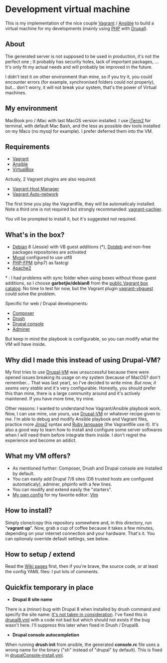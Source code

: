 # Development virtual machine

This is my implementation of the nice couple [Vagrant](http://vagrantup.com) / [Ansible](https://www.ansible.com) to build a virtual machine for my developments (mainly
using [PHP](http://php.net) with [Drupal](http://drupal.org)).

## About
The generated server is not supposed to be used in production, it's not the perfect one ; It probably has security holes, lack of important packages, ... It's only fit my
actual needs and will probably be improved in the future.

I didn't test it on other environment than mine, so if you try it, you could encounter errors (for example, synchronised folders could not properly), but... don't worry, it will not break your system, that's the power of Virtual machines.

## My environment
MacBook pro / iMac with last MacOS version installed. I use [iTerm2](https://www.iterm2.com) for terminal, with default Mac Bash, and the less as possible dev tools installed on my Macs (no mysql for example). I prefer deferred them into the VM.

## Requirements
* [Vagrant](http://vagrantup.com)
* [Ansible](https://www.ansible.com)
* [VirtualBox](https://www.virtualbox.org)

Actualy, 2 Vagrant plugins are also required:
* [Vagrant Host Manager](https://github.com/devopsgroup-io/vagrant-hostmanager)
* [Vagrant Auto-network](https://github.com/oscar-stack/vagrant-auto_network)

The first time you play the Vagrantfile, they will be automaticaly installed. Note a third one is not required but strongly recommanded:
[vagrant-cachier](https://github.com/fgrehm/vagrant-cachier).

You vill be prompted to install it, but it's suggested not required.

## What's in the box?
* [Debian](http://debian.org) 8 (Jessie) with VB guest additions (*), [Dotdeb](https://www.dotdeb.org) and non-free packages repositories are activated
* [Mysql](https://www.mysql.com) configured to use utf8
* [PHP-FPM](https://php-fpm.org) (php7) as fastcgi
* [Apache2](https://httpd.apache.org)

\* : I had problems with sync folder when using boxes without those guest additions, so I choose **garbetjie/debian8** from the [public Vagrant box catalog](https://atlas.hashicorp.com/boxes/search). No time to test for now, but the Vagrant plugin [vagrant-vbguest](https://github.com/dotless-de/vagrant-vbguest) could solve the problem.

Specific for web / Drupal developments:
* [Composer](https://getcomposer.org)
* [Drush](http://www.drush.org)
* [Drupal console](https://drupalconsole.com)
* [Adminer](https://www.adminer.org)

But keep in mind the playbook is configurable, so you can modify what the VM will have inside.

## Why did I made this instead of using Drupal-VM?
My first tries to use [Drupal-VM](https://github.com/geerlingguy/drupal-vm) was unsuccessful because there were opened issues breaking its usage on my system (because of MacOS? don't remember... That was last year), so I've decided to write mine. *But now, it seems very stable* and it's very configurable. Honestly, you should prefer this than mine, there is a large community around and it's actively maintened. If you have more time, try mine.

Other reasons: I wanted to understand how Vagrant/Ansible playbook work. Now, I can use mine, use yours, use [Drupal-VM](https://github.com/geerlingguy/drupal-vm) or whatever recipe given to me. I'm able to debug and modify Ansible playbook and Vagrant files, practice more [Jinja2](http://jinja.pocoo.org/docs/2.9/) syntax and [Ruby language](https://www.ruby-lang.org) (the Vagrantfile use it). It's also a good way to learn how to install and configure some server softwares when I will need them before integrate them inside. I don't regret the experience and become an addict.

## What my VM offers?
* As mentioned further: Composer, Drush and Drupal console are installed by default.
* You can easily add Drupal 7/8 sites (D8 trusted hosts are configured automaticaly), adminer, phpinfo with a few lines.
* You can modify and extend easily the "starters".
* [My own config](https://github.com/webastien/vim) for my favorite editor: [VIm](http://www.vim.org/)

## How to install?
Simply clone/copy this repository somewhere and, in this directory, run "**vagrant up**". Now, grab a cup of coffee because it takes a few minutes, depending on your internet connection and your hardware. That's it. You can optionaly override default settings, see below.

## How to setup / extend
Read the [Wiki pages](https://github.com/webastien/dev-vm/wiki) first, then if you're brave, the source code, or at least the config YAML files: I put lots of comments.

## Quickfix temporary in place
* **Drupal 8 site name**

There is a (minor) bug with Drupal 8 when installed by drush command and specify the site name: [It's not taken in consideration](https://github.com/drush-ops/drush/issues/2462). I've fixed this in [drupal8.yml](https://github.com/webastien/dev-vm/blob/master/configuration/default/starters/drupal8.yml) with a code not bad but which should not exists if the bug wasn't here.  I'll suppress this later when fixed in Drush / Drupal8.

* **Drupal console autocompletion**

When running **drush init** from ansible, the generated **console.rc** file uses a wrong name for the binary ("sh" instead of "drupal" by default). This is fixed in [drupalConsole-install.yml](https://github.com/webastien/dev-vm/blob/master/provisioning/roles/webastien.dev-vm/extras/drupalConsole/main.yml).

